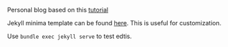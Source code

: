 Personal blog based on this [tutorial](https://simondosda.github.io/posts/2021-09-13-blog-github-pages-1-introduction.html)

Jekyll minima template can be found [here](https://github.com/jekyll/minima). This is useful for customization. 

Use ```bundle exec jekyll serve``` to test edtis.